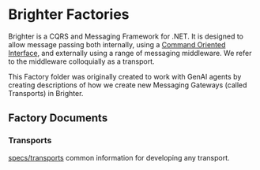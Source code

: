 # Brighter Factories

Brighter is a CQRS and Messaging Framework for .NET. It is designed to allow message passing both internally, using a [Command Oriented Interface](https://martinfowler.com/bliki/CommandOrientedInterface.html), and externally using a range of messaging middleware. We refer to the middleware colloquially as a transport.

This Factory folder was originally created to work with GenAI agents by creating descriptions of how we create new 
Messaging Gateways (called Transports) in Brighter.

## Factory Documents

### Transports

[specs/transports](./transports/transports.md) common information for developing any transport.